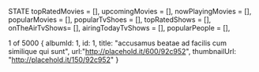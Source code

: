 STATE
    topRatedMovies = [],
    upcomingMovies = [],
    nowPlayingMovies = [],
    popularMovies = [],
    popularTvShoes = [],
    topRatedShows = [],
    onTheAirTvShows= [],
    airingTodayTvShows = [],
    popularPeople = [],

1 of 5000
{
    albumId: 1, 
    id: 1, 
    title: "accusamus beatae ad facilis cum similique qui sunt", url:"http://placehold.it/600/92c952", 
    thumbnailUrl: "http://placehold.it/150/92c952"
}